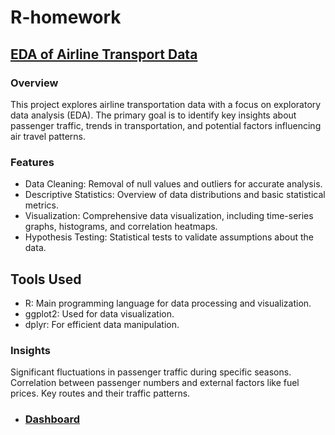 # R-homework

## [EDA of Airline Transport Data](https://github.com/vittoriashch/R-homework/blob/main/hw1.Rmd)
### Overview
This project explores airline transportation data with a focus on exploratory data analysis (EDA). The primary goal is to identify key insights about passenger traffic, trends in transportation, and potential factors influencing air travel patterns.

### Features

* Data Cleaning: Removal of null values and outliers for accurate analysis.
* Descriptive Statistics: Overview of data distributions and basic statistical metrics.
* Visualization: Comprehensive data visualization, including time-series graphs, histograms, and correlation heatmaps.
* Hypothesis Testing: Statistical tests to validate assumptions about the data.
## Tools Used
* R: Main programming language for data processing and visualization.
* ggplot2: Used for data visualization.
* dplyr: For efficient data manipulation.
### Insights
Significant fluctuations in passenger traffic during specific seasons.
Correlation between passenger numbers and external factors like fuel prices.
Key routes and their traffic patterns.
* ### [Dashboard](https://github.com/vittoriashch/R-homework/blob/main/hw1_dashboard.Rmd)
